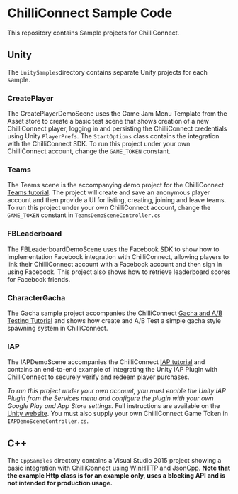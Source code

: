 # ChilliConnect Sample Code

This repository contains Sample projects for ChilliConnect.

## Unity

The `UnitySamples`directory contains separate Unity projects for each sample.

### CreatePlayer

The CreatePlayerDemoScene uses the Game Jam Menu Template from the Asset store to create a basic test scene that shows creation of a new ChilliConnect player, logging in and persisting the ChilliConnect credentials using Unity `PlayerPrefs`. The `StartOptions` class contains the integration with the ChilliConnect SDK. To run this project under your own ChilliConnect account, change the `GAME_TOKEN` constant.

### Teams

The Teams scene is the accompanying demo project for the ChilliConnect [Teams tutorial](https://docs.chilliconnect.com/guide/tutorial-teams). The project will create and save an anonymous player account and then provide a UI for listing, creating, joining and leave teams. To run this project under your own ChilliConnect account, change the `GAME_TOKEN` constant in `TeamsDemoSceneController.cs`

### FBLeaderboard

The FBLeaderboardDemoScene uses the Facebook SDK to show how to implementation Facebook integration with ChilliConnect, allowing players to link their ChilliConnect account with a Facebook account and then sign in using Facebook. This project also shows how to retrieve leaderboard scores for Facebook friends.

### CharacterGacha

The Gacha sample project accompanies the ChilliConnect [Gacha and A/B Testing Tutorial](https://docs.chilliconnect.com/tutorial-gacha) and shows how create and A/B Test a simple gacha style spawning system in ChilliConnect.

### IAP

The IAPDemoScene accompanies the ChilliConnect [IAP tutorial](https://docs.chilliconnect.com/tutorial-iaps) and contains an end-to-end example of integrating the Unity IAP Plugin with ChilliConnect to securely verify and redeem player purchases. 

*To run this project under your own account, you must enable the Unity IAP Plugin from the Services menu and configure the plugin with your own Google Play and App Store settings.* Full instructions are available on the [Unity website](https://unity3d.com/learn/tutorials/topics/analytics/integrating-unity-iap-your-game). You must also supply your own ChilliConnect Game Token in `IAPDemoSceneController.cs`.

## C++

The `CppSamples` directory contains a Visual Studio 2015 project showing a basic integration with ChilliConnect using WinHTTP and JsonCpp. <strong>Note that the example Http class is for an example only, uses a blocking API and is not intended for production usage.</strong>